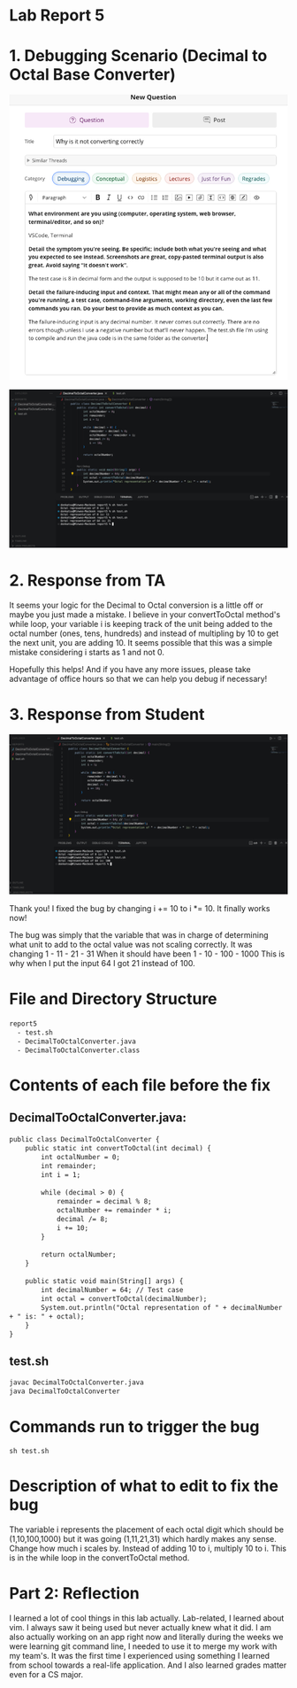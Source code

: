 # Lab Report 5


# 1. Debugging Scenario (Decimal to Octal Base Converter)

![Image](complaint.jpg)

![Image](wrongcode.jpg)

# 2. Response from TA

It seems your logic for the Decimal to Octal conversion is a little off or maybe you just made a mistake. I believe in your convertToOctal method's while loop,
your variable i is keeping track of the unit being added to the octal number (ones, tens, hundreds) and instead of multipling by 10 to get the next unit,
you are adding 10. It seems possible that this was a simple mistake considering i starts as 1 and not 0.

Hopefully this helps! And if you have any more issues, please take advantage of office hours so that we can help you debug if necessary!

# 3. Response from Student

![Image](studentresponse.jpg)

Thank you! I fixed the bug by changing i += 10 to i \*= 10. It finally works now!

The bug was simply that the variable that was in charge of determining what unit to add to the octal value was not scaling correctly.
It was changing 1 - 11 - 21 - 31
When it should have been 1 - 10 - 100 - 1000
This is why when I put the input 64 I got 21 instead of 100.

# File and Directory Structure
```
report5
  - test.sh
  - DecimalToOctalConverter.java
  - DecimalToOctalConverter.class
  ```

# Contents of each file before the fix

## DecimalToOctalConverter.java:

```
public class DecimalToOctalConverter {
    public static int convertToOctal(int decimal) {
        int octalNumber = 0;
        int remainder;
        int i = 1;

        while (decimal > 0) { 
            remainder = decimal % 8;
            octalNumber += remainder * i;
            decimal /= 8;
            i += 10;
        }

        return octalNumber;
    }

    public static void main(String[] args) {
        int decimalNumber = 64; // Test case
        int octal = convertToOctal(decimalNumber);
        System.out.println("Octal representation of " + decimalNumber + " is: " + octal);
    }
}
```

## test.sh

```
javac DecimalToOctalConverter.java
java DecimalToOctalConverter
```
# Commands run to trigger the bug

```
sh test.sh
```

# Description of what to edit to fix the bug

The variable i represents the placement of each octal digit which should be (1,10,100,1000) but it was going (1,11,21,31) which hardly makes any sense.
Change how much i scales by. Instead of adding 10 to i, multiply 10 to i. This is in the while loop in the convertToOctal method.

# Part 2: Reflection

I learned a lot of cool things in this lab actually. Lab-related, I learned about vim. I always saw it being used but never actually knew what it did.
I am also actually working on an app right now and literally during the weeks we were learning git command line, I needed to use it to merge my work with
my team's. It was the first time I experienced using something I learned from school towards a real-life application. And I also learned grades matter even
for a CS major.
